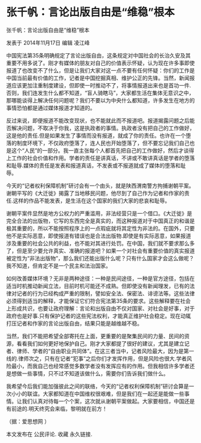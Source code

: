 # 张千帆：言论出版自由是“维稳”根本

张千帆：言论出版自由是“维稳”根本

发表于 2014年11月17日 编辑 凌江峰

中国宪法第35条明确规定了言论出版自由，这条规定对中国社会的长治久安及其重要不用多说了。刚才有媒体的朋友对自己的价值表示怀疑，认为现在许多事即使报道了也改变不了什么，但是让我们大家对这一点不要有任何怀疑：你们的工作是中国当前最有价值的工作，记者是中国挖掘真相、维护公正的先锋。当然，新闻报道应该更加注重制度建设，但即使一时推动不了，将事情报道出来也是首功一件.否则，我们连发生什么都不知道，“盲人骑瞎马”，大家都生活在集体无意识之中，那哪能谈得上解决任何问题呢？我们不要以为中央什么都知道，许多发生在地方的事情恐怕都是通过媒体报道才知道的。

反过来说，即便报道不能改变现状，也不能就此而不报道吧。报道揭露问题之后能否解决问题，不取决于你我，这是执政者的事情。执政者没有把自己的工作做好，这是他的责任.但是如果发生了事情而没有报道，就成了你的责任。也许在一个堕落的制度环境下，不仅政府堕落了，连人民也开始堕落了，但不要忘记我们自己也是这个“人民”的一部分。我一直主张每个人都首先把自己的工作做好，然后才谈得上工作的社会价值和作用。学者的责任是讲真话，不讲或不敢讲真话是学者的堕落和耻辱.媒体的责任是发表和报道真话，不发表或不报道就成了媒体的堕落和耻辱。

今天的“记者权利保障机制”研讨会有一个由头，就是陕西渭南警方拘捕谢朝平案。谢朝平写的《大迁徙》揭露了当地移民问题，他尽到了自己作为记者和作家的责任.这样的作品不能发表，是生活在这个国家的我们大家的悲哀和耻辱。

谢朝平案件显然是地方公权力的严重滥用，非法经营只是一个借口。《大迁徙》是完全合法的出版物，它写的东西完全是真实的，而这种报道对于中国真正的和谐是极其重要的，所以不能按照程序上的一点瑕疵就将其定性为非法的。在国外，只要他不是实际恶意，即使报道有错误也是合法出版物.即使是有实际恶意，如果报道涉及重要的社会公共的利益，也不能对其进行处罚。在中国，我们就不要求那么多了，但是至少要允许真实、准确的报道吧？如果一个对社会有重要价值的真实报道被定性为“非法出版物”，那么我们还能出版什么呢？只有什么国家才会这么做呢？我不知道，但肯定不是一个民主和法治国家。

如何改善媒体环境？无非是两种途径：一种是民间途径，一种是官方途径，包括在适当时机推动新闻立法，目前时机可能还不成熟。但即使没有新闻理发，已有的法律对记者的行为已经构成严重的限制，譬如安全法、保密法、诽谤法等。这些法律必须得到适当的解释，才能保证它们符合宪法第35条的要求。这些解释要在社会上形成共识，也要让政府理解：言论和出版自由不仅对国家、对社会是好事，对于政府也是好事.只有保护记者的这些宪法权利，才能真正维护社会稳定。现在动辄打压记者和作家的言论出版自由，结果只能是越维越不稳。

当然，我们不能把希望全部寄托在上面，更重要的是聚集民间的力量、民间的资源，看看我们如何更好地保护自己。刚才大家都提了很好的建议，尤其是建立记者、律师、学者的“自由职业共同体”。在这三者当中，记者风险最大，因为是第一线的.律师次之，只有在记者“犯事”之后你们才发挥作用，但是风险也很大.学者风险最小，而我自己也经常感觉多数学者没有发挥应有的作用。但我相信许多学者还是想做一些事情，只不过不知道该做什么，需要你们告诉我们做什么。

我希望今后我们能加强彼此之间的联络，今天的“记者权利保障机制”研讨会算是一次小小的联谊。大家都知道在中国维权很艰难，但是我们在一起还是能做一些事情。让我们认真对待每一个个案，这次就从谢朝平案做起。大家要相信，中国还是有前途的.明天终究会来临，黎明就在前方！

（据：爱思想网 ）

本文发布在 公民评论. 收藏 永久链接.